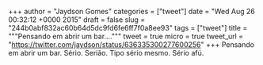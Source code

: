 
+++
author = "Jaydson Gomes"
categories = ["tweet"]
date = "Wed Aug 26 00:32:12 +0000 2015"
draft = false
slug = "244b0abf832ac60b64d5dc9fd6fe6ff7f0a8ee93"
tags = ["tweet"]
title = """Pensando em abrir um bar...."""
tweet = true
micro = true
tweet_url = "https://twitter.com/jaydson/status/636335300277600256"
+++
Pensando em abrir um bar. Sério. Serião. Tipo sério mesmo. Sério afú.

